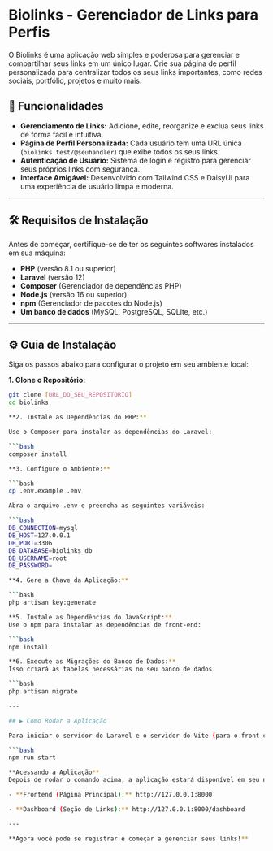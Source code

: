 # Biolinks - Gerenciador de Links para Perfis

O Biolinks é uma aplicação web simples e poderosa para gerenciar e compartilhar seus links em um único lugar. Crie sua página de perfil personalizada para centralizar todos os seus links importantes, como redes sociais, portfólio, projetos e muito mais.

## 🚀 Funcionalidades

- **Gerenciamento de Links:** Adicione, edite, reorganize e exclua seus links de forma fácil e intuitiva.
- **Página de Perfil Personalizada:** Cada usuário tem uma URL única (`biolinks.test/@seuhandler`) que exibe todos os seus links.
- **Autenticação de Usuário:** Sistema de login e registro para gerenciar seus próprios links com segurança.
- **Interface Amigável:** Desenvolvido com Tailwind CSS e DaisyUI para uma experiência de usuário limpa e moderna.

---

## 🛠️ Requisitos de Instalação

Antes de começar, certifique-se de ter os seguintes softwares instalados em sua máquina:

- **PHP** (versão 8.1 ou superior)
- **Laravel** (versão 12)
- **Composer** (Gerenciador de dependências PHP)
- **Node.js** (versão 16 ou superior)
- **npm** (Gerenciador de pacotes do Node.js)
- **Um banco de dados** (MySQL, PostgreSQL, SQLite, etc.)

---

## ⚙️ Guia de Instalação

Siga os passos abaixo para configurar o projeto em seu ambiente local:

**1. Clone o Repositório:**

```bash
git clone [URL_DO_SEU_REPOSITORIO]
cd biolinks

**2. Instale as Dependências do PHP:**

Use o Composer para instalar as dependências do Laravel:

```bash
composer install

**3. Configure o Ambiente:**

```bash
cp .env.example .env

Abra o arquivo .env e preencha as seguintes variáveis:

```bash
DB_CONNECTION=mysql
DB_HOST=127.0.0.1
DB_PORT=3306
DB_DATABASE=biolinks_db
DB_USERNAME=root
DB_PASSWORD=

**4. Gere a Chave da Aplicação:**

```bash
php artisan key:generate

**5. Instale as Dependências do JavaScript:**
Use o npm para instalar as dependências de front-end:

```bash
npm install

**6. Execute as Migrações do Banco de Dados:**
Isso criará as tabelas necessárias no seu banco de dados.

```bash
php artisan migrate

---

## ▶️ Como Rodar a Aplicação

Para iniciar o servidor do Laravel e o servidor do Vite (para o front-end) simultaneamente, use o script npm run start que configuramos.

```bash
npm run start

**Acessando a Aplicação**
Depois de rodar o comando acima, a aplicação estará disponível em seu navegador nos seguintes endereços:

- **Frontend (Página Principal):** http://127.0.0.1:8000

- **Dashboard (Seção de Links):** http://127.0.0.1:8000/dashboard

---

**Agora você pode se registrar e começar a gerenciar seus links!**